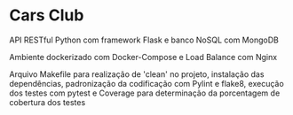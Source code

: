 # Cars Club
API RESTful Python com framework Flask e banco NoSQL com MongoDB

Ambiente dockerizado com Docker-Compose e Load Balance com Nginx

Arquivo Makefile para realização de 'clean' no projeto, instalação das dependências, padronização da codificação com Pylint e flake8, execução dos testes com pytest e Coverage para determinação da porcentagem de cobertura dos testes